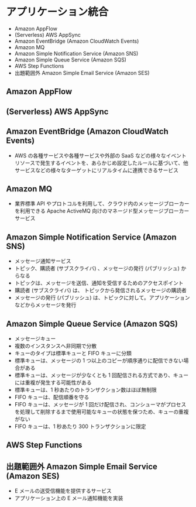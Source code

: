 # アプリケーション統合

* Amazon AppFlow
* (Serverless) AWS AppSync
* Amazon EventBridge (Amazon CloudWatch Events)
* Amazon MQ
* Amazon Simple Notification Service (Amazon SNS)
* Amazon Simple Queue Service (Amazon SQS)
* AWS Step Functions
* 出題範囲外 Amazon Simple Email Service (Amazon SES)

## Amazon AppFlow

## (Serverless) AWS AppSync

## Amazon EventBridge (Amazon CloudWatch Events)
* AWS の各種サービスや各種サービスや外部の SaaS などの様々なイベントリソースで発生するイベントを、あらかじめ設定したルールに基づいて、他サービスなどの様々なターゲットにリアルタイムに連携できるサービス

## Amazon MQ
* 業界標準 API やプロトコルを利用して、クラウド内のメッセージブローカーを利用できる Apache ActiveMQ 向けのマネージド型メッセージブローカーサービス

## Amazon Simple Notification Service (Amazon SNS)
* メッセージ通知サービス
* トピック、購読者 (サブスクライバ) 、メッセージの発行 (パブリッシュ) からなる
* トピックは、メッセージを送信、通知を受信するためのアクセスポイント
* 購読者 (サブスクライバ) は、 トピックから発信されるメッセージの購読者
* メッセージの発行 (パブリッシュ) は、トピックに対して。アプリケーションなどからメッセージを発行

## Amazon Simple Queue Service (Amazon SQS)
* メッセージキュー
* 複数のインスタンスへ非同期で分散
* キューのタイプは標準キューと FIFO キューに分類
* 標準キューは、メッセージの 1 つ以上のコピーが順序通りに配信できない場合がある
* 標準キューは、メッセージが少なくとも 1 回配信される方式であり、キューには重複が発生する可能性がある
* 標準キューは、1 秒あたりのトランザクション数はほぼ無制限
* FIFO キューは、配信順番を守る
* FIFO キューは、メッセージが 1 回だけ配信され、コンシューマがプロセスを処理して削除するまで使用可能なキューの状態を保つため、キューの重複がない
* FIFO キューは、1 秒あたり 300 トランザクションに限定

## AWS Step Functions

## 出題範囲外 Amazon Simple Email Service (Amazon SES)
* E メールの送受信機能を提供するサービス
* アプリケーション上の E メール通知機能を実装
